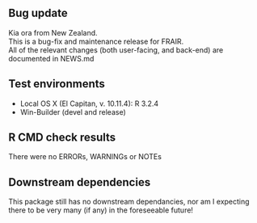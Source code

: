 ## Bug update
Kia ora from New Zealand.  
This is a bug-fix and maintenance release for FRAIR.  
All of the relevant changes (both user-facing, and back-end) are documented in NEWS.md

## Test environments
- Local OS X (El Capitan, v. 10.11.4): R 3.2.4
- Win-Builder (devel and release)

## R CMD check results
There were no ERRORs, WARNINGs or NOTEs

## Downstream dependencies
This package still has no downstream dependancies, nor am I expecting there to be very many (if any) in the foreseeable future!